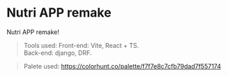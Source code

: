 # Nutri APP remake

<p>Nutri APP remake!</p>

> Tools used:
>  Front-end: Vite, React + TS. <br>
>  Back-end: django, DRF.

> Palete used:
> https://colorhunt.co/palette/f7f7e8c7cfb79dad7f557174
